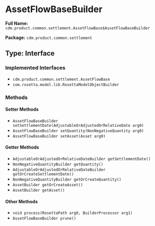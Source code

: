 # AssetFlowBaseBuilder

**Full Name:** `cdm.product.common.settlement.AssetFlowBase$AssetFlowBaseBuilder`

**Package:** `cdm.product.common.settlement`

## Type: Interface

### Implemented Interfaces

- `cdm.product.common.settlement.AssetFlowBase`
- `com.rosetta.model.lib.RosettaModelObjectBuilder`

### Methods

#### Setter Methods

- `AssetFlowBaseBuilder setSettlementDate(AdjustableOrAdjustedOrRelativeDate arg0)`
- `AssetFlowBaseBuilder setQuantity(NonNegativeQuantity arg0)`
- `AssetFlowBaseBuilder setAsset(Asset arg0)`

#### Getter Methods

- `AdjustableOrAdjustedOrRelativeDateBuilder getSettlementDate()`
- `NonNegativeQuantityBuilder getQuantity()`
- `AdjustableOrAdjustedOrRelativeDateBuilder getOrCreateSettlementDate()`
- `NonNegativeQuantityBuilder getOrCreateQuantity()`
- `AssetBuilder getOrCreateAsset()`
- `AssetBuilder getAsset()`

#### Other Methods

- `void process(RosettaPath arg0, BuilderProcessor arg1)`
- `AssetFlowBaseBuilder prune()`


